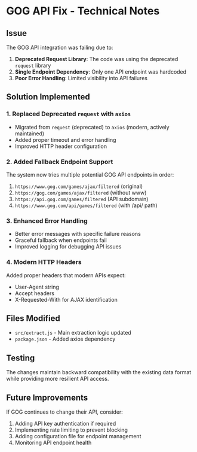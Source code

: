 # GOG API Fix - Technical Notes

## Issue
The GOG API integration was failing due to:
1. **Deprecated Request Library**: The code was using the deprecated `request` library
2. **Single Endpoint Dependency**: Only one API endpoint was hardcoded
3. **Poor Error Handling**: Limited visibility into API failures

## Solution Implemented

### 1. Replaced Deprecated `request` with `axios`
- Migrated from `request` (deprecated) to `axios` (modern, actively maintained)
- Added proper timeout and error handling
- Improved HTTP header configuration

### 2. Added Fallback Endpoint Support
The system now tries multiple potential GOG API endpoints in order:
1. `https://www.gog.com/games/ajax/filtered` (original)
2. `https://gog.com/games/ajax/filtered` (without www)
3. `https://api.gog.com/games/filtered` (API subdomain)
4. `https://www.gog.com/api/games/filtered` (with /api/ path)

### 3. Enhanced Error Handling
- Better error messages with specific failure reasons
- Graceful fallback when endpoints fail
- Improved logging for debugging API issues

### 4. Modern HTTP Headers
Added proper headers that modern APIs expect:
- User-Agent string
- Accept headers
- X-Requested-With for AJAX identification

## Files Modified
- `src/extract.js` - Main extraction logic updated
- `package.json` - Added axios dependency

## Testing
The changes maintain backward compatibility with the existing data format while providing more resilient API access.

## Future Improvements
If GOG continues to change their API, consider:
1. Adding API key authentication if required
2. Implementing rate limiting to prevent blocking
3. Adding configuration file for endpoint management
4. Monitoring API endpoint health